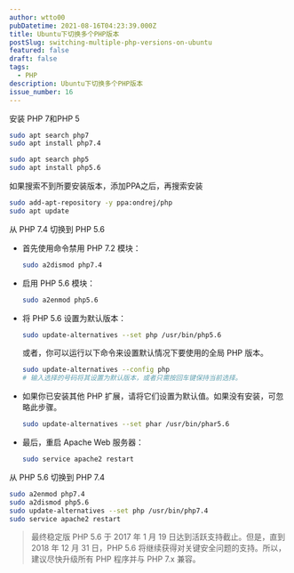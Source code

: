 ```yaml
---
author: wtto00
pubDatetime: 2021-08-16T04:23:39.000Z
title: Ubuntu下切换多个PHP版本
postSlug: switching-multiple-php-versions-on-ubuntu
featured: false
draft: false
tags:
  - PHP
description: Ubuntu下切换多个PHP版本
issue_number: 16
---
```


安装 PHP 7和PHP 5

```bash
sudo apt search php7
sudo apt install php7.4

sudo apt search php5
sudo apt install php5.6
```

如果搜索不到所要安装版本，添加PPA之后，再搜索安装

```bash
sudo add-apt-repository -y ppa:ondrej/php
sudo apt update

```

从 PHP 7.4 切换到 PHP 5.6

- 首先使用命令禁用 PHP 7.2 模块：

   ```bash
   sudo a2dismod php7.4
   ```

- 启用 PHP 5.6 模块：

   ```bash
   sudo a2enmod php5.6
   ```

- 将 PHP 5.6 设置为默认版本：

   ```bash
   sudo update-alternatives --set php /usr/bin/php5.6
   ```

   或者，你可以运行以下命令来设置默认情况下要使用的全局 PHP 版本。

   ```bash
   sudo update-alternatives --config php
   # 输入选择的号码将其设置为默认版本，或者只需按回车键保持当前选择。
   ```

- 如果你已安装其他 PHP 扩展，请将它们设置为默认值。如果没有安装，可忽略此步骤。

   ```bash
   sudo update-alternatives --set phar /usr/bin/phar5.6
   ```

- 最后，重启 Apache Web 服务器：

   ```bash
   sudo service apache2 restart
   ```

从 PHP 5.6 切换到 PHP 7.4

```bash
sudo a2enmod php7.4
sudo a2dismod php5.6
sudo update-alternatives --set php /usr/bin/php7.4
sudo service apache2 restart
```

> 最终稳定版 PHP 5.6 于 2017 年 1 月 19 日达到活跃支持截止。但是，直到 2018 年 12 月 31 日，PHP 5.6 将继续获得对关键安全问题的支持。所以，建议尽快升级所有 PHP 程序并与 PHP 7.x 兼容。
